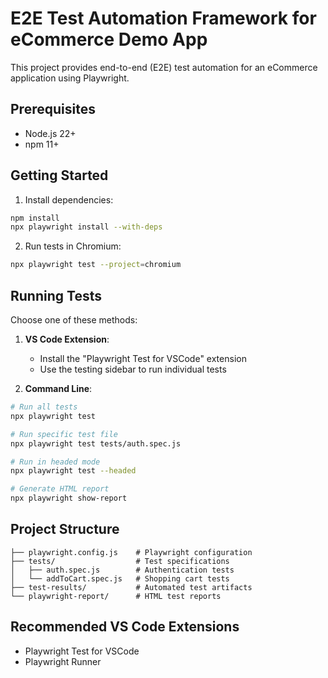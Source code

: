 # E2E Test Automation Framework for eCommerce Demo App

This project provides end-to-end (E2E) test automation for an eCommerce application using Playwright.

## Prerequisites
- Node.js 22+
- npm 11+

## Getting Started

1. Install dependencies:
```bash
npm install
npx playwright install --with-deps
```

2. Run tests in Chromium:
```bash
npx playwright test --project=chromium
```

## Running Tests
Choose one of these methods:
1. **VS Code Extension**:
   - Install the "Playwright Test for VSCode" extension
   - Use the testing sidebar to run individual tests

2. **Command Line**:
```bash
# Run all tests
npx playwright test

# Run specific test file
npx playwright test tests/auth.spec.js

# Run in headed mode
npx playwright test --headed

# Generate HTML report
npx playwright show-report
```

## Project Structure
```
├── playwright.config.js    # Playwright configuration
├── tests/                  # Test specifications
│   ├── auth.spec.js        # Authentication tests
│   └── addToCart.spec.js   # Shopping cart tests
├── test-results/           # Automated test artifacts
└── playwright-report/      # HTML test reports
```

## Recommended VS Code Extensions
- Playwright Test for VSCode
- Playwright Runner
